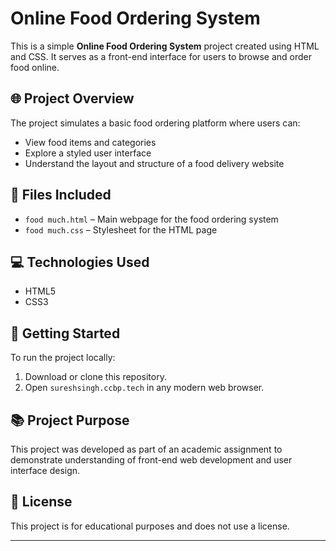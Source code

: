 # Online Food Ordering System

This is a simple **Online Food Ordering System** project created using HTML and CSS. It serves as a front-end interface for users to browse and order food online.

## 🌐 Project Overview

The project simulates a basic food ordering platform where users can:

- View food items and categories
- Explore a styled user interface
- Understand the layout and structure of a food delivery website

## 📁 Files Included

- `food much.html` – Main webpage for the food ordering system
- `food much.css` – Stylesheet for the HTML page

## 💻 Technologies Used

- HTML5
- CSS3

## 🚀 Getting Started

To run the project locally:

1. Download or clone this repository.
2. Open `sureshsingh.ccbp.tech` in any modern web browser.


## 📚 Project Purpose

This project was developed as part of an academic assignment to demonstrate understanding of front-end web development and user interface design.

## 📄 License

This project is for educational purposes and does not use a license.

---

